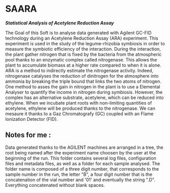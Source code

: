 # SAARA
***Statistical Analysis of Acetylene Reduction Assay***

The Goal of this Soft is to analyse data generated with Agilent GC-FID technology during an Acetylene Reduction Assay (ARA) experiment.
This experiment is used in the study of the legume-rhizobia symbiosis in order to measure the symbiotic efficiency of the interaction.
During the interaction, the plant gather nitrogen that is fixed by the bacteria from the atmospheric pool thanks to an enzymatic complex called nitrogenase.
This allows the plant to accumulate biomass at a higher rate compared to when it is alone. ARA is a method to indirectly estimate the nitrogenase activity.
Indeed, nitrogenase catalyses the reduction of dinitrogen for the atmosphere into ammonia by breaking the triple bound that links the two atoms of nitrogen.
One method to asses the gain in nitrogen in the plant is to use a Elemental Analyser to quantify the income in nitrogen  during symbiosis.
However, the complex has an alternative substrate, acetylene, which can be reduced into ethylene. When we incubate plant roots with non-limiting quantities of acetylene, ethylene will be produced thanks to the nitrogenase.
We can mesaure it thanks to a Gaz Chromatografy (GC) coupled with an Flame Ionization Detector (FID).


## Notes for me :
Data generated thanks to the AGILENT machines are arranged in a tree, the root being named after the experiment name choosen by the user at the beginning of the run.
This folder contains several log files, configuration files and metadata files, as well as a folder for each sample analysed.
The folder name is composed of a three digit number, that corresponds to the sample number in the run, the letter "B", a four digit number that is the concatenation of the vial number and '01' and eventually the string ".D". 
Everything concatenated without blank spaces.
